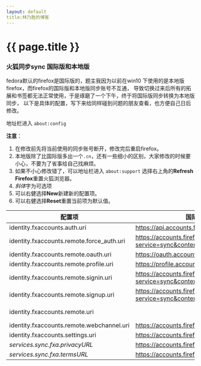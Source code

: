```yaml
---
layout: default
title:林乃胜的博客
---
```

# {{ page.title }}

### 火狐同步sync 国际版和本地版
fedora默认的firefox是国际版的，题主我因为以前在win10 下使用的是本地版firefox，而firefox的国际版和本地版同步账号不互通，
导致切换过来后所有的拓展和书签都无法正常使用，于是琢磨了一个下午，终于将国际版同步转换为本地版同步，
以下是具体的配置，写下来给同样碰到问题的朋友查看，也方便自己日后修改。

地址栏进入 `about:config`

**注意**：

1. 在修改前先将当前使用的同步账号断开，修改完后重启firefox。
2. 本地版除了比国际版多出一个`.cn`，还有一些细小的区别，大家修改的时候要小心，不要为了省事给自己找麻烦。
3. 如果不小心修改错了，可以地址栏进入 `about:support` 选择右上角的**Refresh Firefox**重置火狐浏览器。
4. *斜体*字为可选项
5. 可以右健选择**New**新建新的配置项。
6. 可以右健选择**Reset**重置当前项为默认值。

配置项 | 国际版 | 本地版 |
-------|--------|--------
identity.fxaccounts.auth.uri | https://api.accounts.firefox.com/v1 | https://api-accounts.firefox.com.cn/v1
identity.fxaccounts.remote.force_auth.uri | https://accounts.firefox.com/force_auth?service=sync&context=fx_desktop_v1 | https://accounts.firefox.com.cn/force_auth?service=sync&context=fx_desktop_v1
identity.fxaccounts.remote.oauth.uri | https://oauth.accounts.firefox.com/v1 | https://oauth.firefox.com.cn/v1
identity.fxaccounts.remote.profile.uri | https://profile.accounts.firefox.com/v1 | https://profile.firefox.com.cn/v1
identity.fxaccounts.remote.signin.uri | https://accounts.firefox.com/signin?service=sync&context=fx_desktop_v1 | https://accounts.firefox.com.cn/signin?service=sync&context=fx_desktop_v1
identity.fxaccounts.remote.signup.uri | https://accounts.firefox.com/signup?service=sync&context=fx_desktop_v1 | https://accounts.firefox.com.cn/signup?service=sync&context=fx_desktop_v1
identity.fxaccounts.remote.uri |   | https://accounts.firefox.com.cn/?service=sync&context=fx_desktop_v1
identity.fxaccounts.remote.webchannel.uri | https://accounts.firefox.com/ | https://accounts.firefox.com.cn/
identity.fxaccounts.settings.uri | https://accounts.firefox.com/settings | https://accounts.firefox.com.cn/settings
*services.sync.fxa.privacyURL* | https://accounts.firefox.com/legal/privacy | https://accounts.firefox.com.cn/legal/privacy
*services.sync.fxa.termsURL* | https://accounts.firefox.com/legal/terms | https://accounts.firefox.com.cn/legal/terms
